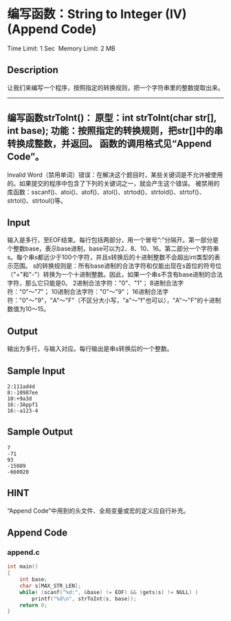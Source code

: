 # 编写函数：String to Integer (IV) (Append Code)
Time Limit: 1 Sec  Memory Limit: 2 MB


## Description

让我们来编写一个程序，按照指定的转换规则，把一个字符串里的整数提取出来。

-----------------------------------------------------------------------------
编写函数strToInt()：
原型：int strToInt(char str[], int base);
功能：按照指定的转换规则，把str[]中的串转换成整数，并返回。
函数的调用格式见“Append Code”。
-----------------------------------------------------------------------------
Invalid Word（禁用单词）错误：在解决这个题目时，某些关键词是不允许被使用的。如果提交的程序中包含了下列的关键词之一，就会产生这个错误。
被禁用的库函数：sscanf()、atoi()、atof()、atol()、strtod()、strtold()、strtof()、strtol()、strtoul()等。


## Input
输入是多行，至EOF结束。每行包括两部分，用一个冒号“:”分隔开。第一部分是个整数base，表示base进制，base可以为2、8、10、16。第二部分一个字符串s。每个串s都远少于100个字符，并且s转换后的十进制整数不会超出int类型的表示范围。
s的转换规则是：所有base进制的合法字符和仅能出现在s首位的符号位（"+"和"-"）转换为一个十进制整数。因此，如果一个串s不含有base进制的合法字符，那么它只能是0。
2进制合法字符："0"、"1"；
8进制合法字符："0"～"7"；
10进制合法字符："0"～"9"；
16进制合法字符："0"～"9"，"A"～"F"（不区分大小写，"a"～"f"也可以），"A"～"F"的十进制数值为10～15。


## Output
输出为多行，与输入对应。每行输出是串s转换后的一个整数。

## Sample Input
```
2:111ad4d
8:-10987ee
10:+9a3d
16:-3Appf1
16:-a123-4
```
## Sample Output
```
7
-71
93
-15089
-660020
```

## HINT
“Append Code”中用到的头文件、全局变量或宏的定义应自行补充。

## Append Code
### append.c
```c
int main()
{
    int base;
    char s[MAX_STR_LEN];
    while( (scanf("%d:", &base) != EOF) && (gets(s) != NULL) )
        printf("%d\n", strToInt(s, base));
    return 0;
}

```
